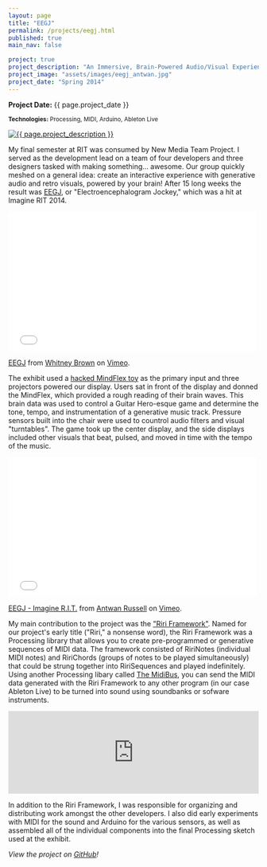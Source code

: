```yaml
---
layout: page
title: "EEGJ"
permalink: /projects/eegj.html
published: true
main_nav: false

project: true
project_description: "An Immersive, Brain-Powered Audio/Visual Experience"
project_image: "assets/images/eegj_antwan.jpg"
project_date: "Spring 2014"
---
```


__Project Date:__ {{ page.project_date }}

<small>__Technologies:__ Processing, MIDI, Arduino, Ableton Live</small>

<a href="{{ page.project_image | prepend: site.baseurl }}" data-lightbox="eegj_antwan" data-title="{{ page.project_description }}">
  <img src="{{ page.project_image | prepend: site.baseurl }}" title="{{ page.project_description }}">
</a>

My final semester at RIT was consumed by New Media Team Project. I served as the development lead on a team of four developers and three designers tasked with making something... awesome. Our group quickly meshed on a general idea: create an interactive experience with generative audio and retro visuals, powered by your brain! After 15 long weeks the result was [EEGJ][eegj], or "Electroencephalogram Jockey," which was a hit at Imagine RIT 2014.

<iframe src="//player.vimeo.com/video/93481299" width="500" height="281" frameborder="0" webkitallowfullscreen mozallowfullscreen allowfullscreen></iframe> 
<p><a href="http://vimeo.com/93481299">EEGJ</a> from <a href="http://vimeo.com/user5359795">Whitney Brown</a> on <a href="https://vimeo.com">Vimeo</a>.</p>

The exhibit used a [hacked MindFlex toy][mindflex-hack] as the primary input and three projectors powered our display. Users sat in front of the display and donned the MindFlex, which provided a rough reading of their brain waves. This brain data was used to control a Guitar Hero-esque game and determine the tone, tempo, and instrumentation of a generative music track. Pressure sensors built into the chair were used to countrol audio filters and visual "turntables". The game took up the center display, and the side displays included other visuals that beat, pulsed, and moved in time with the tempo of the music.

<iframe src="//player.vimeo.com/video/95632292" width="500" height="281" frameborder="0" webkitallowfullscreen mozallowfullscreen allowfullscreen></iframe> 
<p><a href="http://vimeo.com/95632292">EEGJ - Imagine R.I.T.</a> from <a href="http://vimeo.com/creativerussell">Antwan Russell</a> on <a href="https://vimeo.com">Vimeo</a>.</p>

My main contribution to the project was the ["Riri Framework"][riri-framework]. Named for our project's early title ("Riri," a nonsense word), the Riri Framework was a Processing library that allows you to create pre-programmed or generative sequences of MIDI data. The framework consisted of RiriNotes (individual MIDI notes) and RiriChords (groups of notes to be played simultaneously) that could be strung together into RiriSequences and played indefinitely. Using another Processing libary called [The MidiBus][midibus], you can send the MIDI data generated with the Riri Framework to any other program (in our case Ableton Live) to be turned into sound using soundbanks or sofware instruments.

<iframe width="100%" height="166" scrolling="no" frameborder="no" src="https://w.soundcloud.com/player/?url=https%3A//api.soundcloud.com/tracks/146754815&amp;color=ff5500&amp;auto_play=false&amp;hide_related=false&amp;show_comments=true&amp;show_user=true&amp;show_reposts=false"></iframe>
<p></p>

In addition to the Riri Framework, I was responsible for organizing and distributing work amongst the other developers. I also did early experiments with MIDI for the sound and Arduino for the various sensors, as well as assembled all of the individual components into the final Processing sketch used at the exhibit.

_View the project on [GitHub][github]!_

[eegj]: http://eegj.me/
[riri-framework]: https://github.com/codenameriri/riri-framework
[mindflex-hack]: http://frontiernerds.com/brain-hack
[github]: https://github.com/codenameriri
[midibus]: http://www.smallbutdigital.com/themidibus.php
